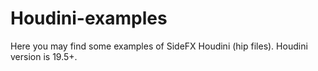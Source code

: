 # Houdini-examples

Here you may find some examples of SideFX Houdini (hip files). Houdini version is 19.5+.
